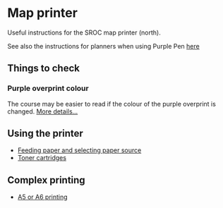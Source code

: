 # Map printer

Useful instructions for the SROC map printer (north).

See also the instructions for planners when using Purple Pen [here](../README.md)

## Things to check

### Purple overprint colour

The course may be easier to read if the colour of the purple overprint is changed. [More details...](./purple-colour.md)


## Using the printer

 * [Feeding paper and selecting paper source](paper.md)
 * [Toner cartridges](toner.md)

## Complex printing

* [A5 or A6 printing](a5-a6-or-sheet-printing.md)
